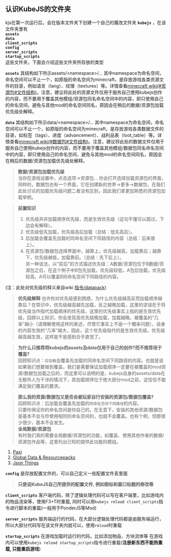 ## 认识KubeJS的文件夹
kjs在第一次运行后，会在版本文件夹下创建一个自己的魔改文件夹 **`kubejs`** ，在该文件夹里有\
**`assets`**\
**`data`** \
**`client_scripts`** \
**`config`** \
**`server_scripts`**\
**`startup_scripts`**\
这些文件夹，下面会介绍这些文件夹所存放的类型

**`assets`** 其结构如下所示assets/\<namespace\>/... 其中namespace为命名空间，命名空间可以不止一个，如原版的命名空间为minecraft，是存放游戏各类资源文件的目录，例如语言（lang）、纹理（textures）等。详情查看[minecraft wiki(#资源包#文件结构)](https://zh.minecraft.wiki/w/%E8%B5%84%E6%BA%90%E5%8C%85#%E6%96%87%E4%BB%B6%E7%BB%93%E6%9E%84)。注意，建议将此处的资源文件仅用于服务自己使用kubejs创作的内容，而不要用于覆盖其他模组/资源包同名命名空间中的内容，即只使用自己的命名空间，避免与其他mod的命名空间同名，原因会在稍后的数据/资源包加载优先级处解释。

**`data`** 其结构如下所示data/\<namespace\>/... 其中namespace为命名空间，命名空间可以不止一个，如原版的命名空间为minecraft，是存放游戏各类数据文件的目录，如标签（tags）、进度（advancement）、战利品表（loot_table）等。详情查看[minecraft wiki(#数据包#文件结构)](https://zh.minecraft.wiki/w/%E6%95%B0%E6%8D%AE%E5%8C%85#%E6%96%87%E4%BB%B6%E5%A4%B9%E7%BB%93%E6%9E%84)。注意，建议将此处的数据文件仅用于服务自己使用kubejs创作的内容，而不要用于覆盖其他模组/数据包同名命名空间中的内容，即只使用自己的命名空间，避免与其他mod的命名空间同名，原因会在稍后的数据/资源包加载优先级处解释。
> **数据/资源包加载优先级**\
当你在游戏设置中，点击选项->资源包... 你会打开选择加载资源包的界面，同样的，数据包也有一个界面，它在创建新的世界->更多->数据包，在我们此处讨论的加载优先级问题二者没有区别，因此我们拿更加熟悉的资源包加载举例。

> **前置知识**
> 1. 优先级并非加载顺序优先级，而是生效优先级（这句不懂可以跳过，下边会有解释）。
> 2. 优先级低先加载，优先级高后加载（总结：低先高后）。
> 3. 后加载会覆盖先加载的同命名空间下同路径的内容（总结：后来居上）。
> 4. 在资源包/数据包选择界面中，越靠上，优先级越高，加载靠后；越靠下，优先级越低，加载靠前。（总结：先下后上）。\
另一种说法，以“前后”的方式描述优先级：A数据/资源包位于B数据/资源包之后，在这个例子中B包先加载，优先级较低，A包后加载，优先级较高，A可以覆盖B同命名空间下同路径的内容。

(注：此处对优先级的释义来自wiki [指令/datapack](https://zh.minecraft.wiki/w/%E5%91%BD%E4%BB%A4/datapack?variant=zh-cn))
>**优先级解释**
也许你对优先级感到困惑，为什么优先级越高反而加载顺序越靠后？在常识中，优先级越高越先加载，反之越晚加载，这里的谬误在于将优先级当作指代加载顺序的优先级，这里的优先级事实上指的是生效优先级，回顾以上知识，你会发现高优先级晚加载，加载越晚，被覆盖的“几率”越小（请理解使用这样的表述，尽管它事实上不是一个概率问题），自身的内容生效的“几率”越大，因此，这个优先级指代的是生效优先级，优先级越高越生效，这样是不是感到合乎直觉了。

> **为什么只推荐将kubejs的assets及data仅用于自己的创作?而不推荐用于覆盖?**\
回顾知识点：`后加载`会覆盖先加载的同命名空间下同路径的内容。也就是说如果我们想要做到覆盖，我们是需要保证加载顺序一定要在被覆盖的mod资源/数据包加载之后的，而这里可以说明的是，kubejs自身的assets/data在无额外人为干涉的情况下，其加载顺序位于绝大部分mod之前，这恰恰不能满足我们覆盖的要求。

> **那么我的资源/数据包又是否会被玩家自行安装的资源包/数据包覆盖?**\
回顾知识点：后加载会覆盖先加载的`同命名空间下同路径`的内容。\
只要你保证你的命名空间是你自己的，在无意下，安装的其他资源/数据包是基本不会与你使用相同的命名空间的，也就不会覆盖。也有个例，但那很少很少，基本不会发生。\
> **全局数据/资源包**\
有时我们真的需要全局数据/资源包的功能，如覆盖、使用其他作者的数据/资源包作品等，这里列出已知的提供此功能的模组。
1. [Paxi](https://www.mcmod.cn/class/4615.html)
2. [Global Data & Resourcepacks](https://www.mcmod.cn/class/2826.html)
3. [Json Things](https://www.mcmod.cn/class/7734.html)

**`config`** 是存放配置文件的，可以自己定义一些配置文件丢里面
> **只是说KubeJS自己所提供的配置文件, 例如图标和窗口标题的修改等**

**`client_scripts`** 客户端代码，除了逻辑处理代码可以写在客户端里，比如游戏内的物品渲染等，使用F3+T时重载, 同时可以用`kubejs reload client_scripts`指令进行脚本的重载(一般用于PonderJS等Mod)

**`server_scripts`** 服务端运行的代码，在大部分逻辑处理代码都是由服务端运行，所以大部分代码写在该文件夹内就可以，使用`reload`时重载

**`startup_scripts`** 在游戏加载时运行的代码，比如添加物品、方块流体等 在游戏内可以使用`kubejs reload startup_scripts`指令进行重载(**注册新东西不能热重载, 只能重启游戏**)